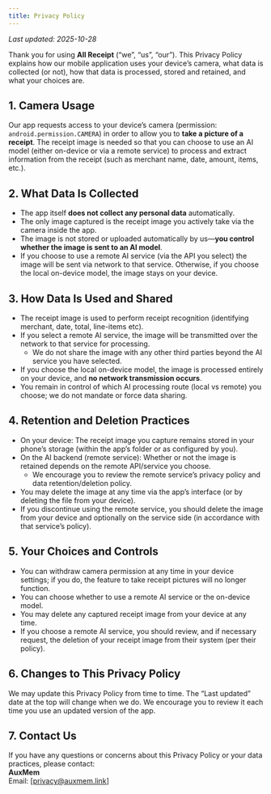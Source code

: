 ```yaml
---
title: Privacy Policy
---
```


_Last updated: 2025-10-28_

Thank you for using **All Receipt** (“we”, “us”, “our”). This Privacy Policy explains how our mobile application uses your device’s camera, what data is collected (or not), how that data is processed, stored and retained, and what your choices are.

## 1. Camera Usage  
Our app requests access to your device’s camera (permission: `android.permission.CAMERA`) in order to allow you to **take a picture of a receipt**. The receipt image is needed so that you can choose to use an AI model (either on-device or via a remote service) to process and extract information from the receipt (such as merchant name, date, amount, items, etc.).

## 2. What Data Is Collected  
- The app itself **does not collect any personal data** automatically.  
- The only image captured is the receipt image you actively take via the camera inside the app.  
- The image is not stored or uploaded automatically by us—**you control whether the image is sent to an AI model**.  
- If you choose to use a remote AI service (via the API you select) the image will be sent via network to that service. Otherwise, if you choose the local on-device model, the image stays on your device.

## 3. How Data Is Used and Shared  
- The receipt image is used to perform receipt recognition (identifying merchant, date, total, line-items etc).  
- If you select a remote AI service, the image will be transmitted over the network to that service for processing.  
  * We do not share the image with any other third parties beyond the AI service you have selected.  
- If you choose the local on-device model, the image is processed entirely on your device, and **no network transmission occurs**.  
- You remain in control of which AI processing route (local vs remote) you choose; we do not mandate or force data sharing.

## 4. Retention and Deletion Practices  
- On your device: The receipt image you capture remains stored in your phone’s storage (within the app’s folder or as configured by you).  
- On the AI backend (remote service): Whether or not the image is retained depends on the remote API/service you choose.  
  * We encourage you to review the remote service’s privacy policy and data retention/deletion policy.  
- You may delete the image at any time via the app’s interface (or by deleting the file from your device).  
- If you discontinue using the remote service, you should delete the image from your device and optionally on the service side (in accordance with that service’s policy).

## 5. Your Choices and Controls  
- You can withdraw camera permission at any time in your device settings; if you do, the feature to take receipt pictures will no longer function.  
- You can choose whether to use a remote AI service or the on-device model.  
- You may delete any captured receipt image from your device at any time.  
- If you choose a remote AI service, you should review, and if necessary request, the deletion of your receipt image from their system (per their policy).

## 6. Changes to This Privacy Policy  
We may update this Privacy Policy from time to time. The “Last updated” date at the top will change when we do. We encourage you to review it each time you use an updated version of the app.

## 7. Contact Us  
If you have any questions or concerns about this Privacy Policy or your data practices, please contact:  
**AuxMem**  
Email: [privacy@auxmem.link]  


